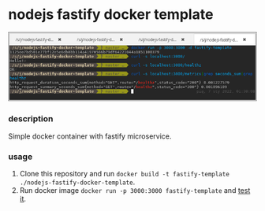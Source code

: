 # nodejs fastify docker template
![](screenshot.png)

### description
Simple docker container with fastify microservice.

### usage
1. Clone this repository and run `docker build -t fastify-template ./nodejs-fastify-docker-template`. 
2. Run docker image `docker run -p 3000:3000 fastify-template` and [test it](http://localhost:3000/).

